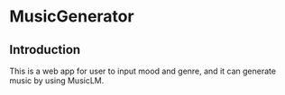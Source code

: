 # MusicGenerator
## Introduction
This is a web app for user to input mood and genre, and it can generate music by using MusicLM.
